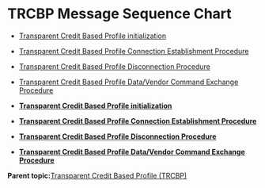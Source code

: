# TRCBP Message Sequence Chart

-   [Transparent Credit Based Profile initialization](GUID-A65EDA69-E440-47DC-96C1-445771D85CEE.md)
-   [Transparent Credit Based Profile Connection Establishment Procedure](GUID-1F0AE18A-E74E-4D8D-B299-2F5FDB72E2FA.md)
-   [Transparent Credit Based Profile Disconnection Procedure](GUID-FCBE286E-6955-4E6A-B673-29657A32D2FC.md)
-   [Transparent Credit Based Profile Data/Vendor Command Exchange Procedure](GUID-8607DC9F-A050-448C-9A78-674000B817E2.md)

-   **[Transparent Credit Based Profile initialization](GUID-A65EDA69-E440-47DC-96C1-445771D85CEE.md)**  

-   **[Transparent Credit Based Profile Connection Establishment Procedure](GUID-1F0AE18A-E74E-4D8D-B299-2F5FDB72E2FA.md)**  

-   **[Transparent Credit Based Profile Disconnection Procedure](GUID-FCBE286E-6955-4E6A-B673-29657A32D2FC.md)**  

-   **[Transparent Credit Based Profile Data/Vendor Command Exchange Procedure](GUID-8607DC9F-A050-448C-9A78-674000B817E2.md)**  


**Parent topic:**[Transparent Credit Based Profile \(TRCBP\)](GUID-4E4DAE13-1BCF-48DE-864E-DC821097161F.md)

